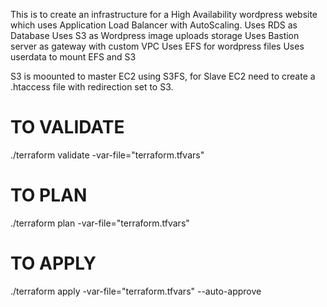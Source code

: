 This is to create an infrastructure for a High Availability wordpress website which uses Application Load Balancer with AutoScaling.
Uses RDS as Database
Uses S3 as Wordpress image uploads storage
Uses Bastion server as gateway with custom VPC
Uses EFS for wordpress files
Uses userdata to mount EFS and S3

S3 is moounted to master EC2 using S3FS, for Slave EC2 need to create a .htaccess file with redirection set to S3.


# TO VALIDATE
./terraform validate -var-file="terraform.tfvars"

# TO PLAN
./terraform plan -var-file="terraform.tfvars"

# TO APPLY
./terraform apply -var-file="terraform.tfvars" --auto-approve
